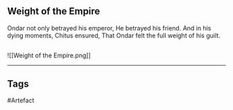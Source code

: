 ## Weight of the Empire
Ondar not only betrayed his emperor,
He betrayed his friend.
And in his dying moments, Chitus ensured,
That Ondar felt the full weight of his guilt.
## 
![[Weight of the Empire.png]]

---
## Tags
#Artefact